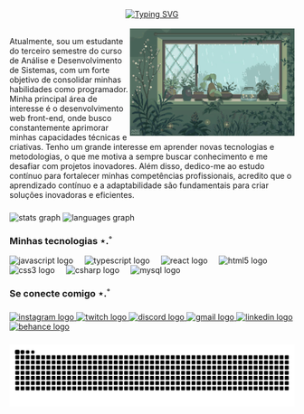 <div align="center">
  <a href="https://git.io/typing-svg"><img src="https://readme-typing-svg.herokuapp.com?font=Inter&weight=700&size=25&pause=1000&color=52796F&center=true&vCenter=true&random=false&width=470&lines=%F0%9D%9C%97%F0%9D%9C%9A+Welcome+to+my+profile!+%E2%8A%B9+%E0%A3%AA+%CB%96" alt="Typing SVG" /></a>
</div>

<br>
<img align="right" alt="" height="190px" src="./images/gif-1.gif">
<p>Atualmente, sou um estudante do terceiro semestre do curso de Análise e Desenvolvimento de Sistemas, com um forte objetivo de consolidar minhas habilidades como programador. Minha principal área de interesse é o desenvolvimento web front-end, onde busco constantemente aprimorar minhas capacidades técnicas e criativas. Tenho um grande interesse em aprender novas tecnologias e metodologias, o que me motiva a sempre buscar conhecimento e me desafiar com projetos inovadores. Além disso, dedico-me ao estudo contínuo para fortalecer minhas competências profissionais, acredito que o aprendizado contínuo e a adaptabilidade são fundamentais para criar soluções inovadoras e eficientes.</p>

###

<div>
  <img src="https://github-readme-stats.vercel.app/api?username=portelagu&hide_title=false&hide_rank=false&show_icons=true&include_all_commits=true&count_private=true&disable_animations=false&theme=vue-dark&locale=en&hide_border=false" height="150" alt="stats graph"  />
  <img src="https://github-readme-stats.vercel.app/api/top-langs?username=portelagu&locale=en&hide_title=false&layout=compact&card_width=320&langs_count=5&theme=vue-dark&hide_border=false" height="150" alt="languages graph"  />
</div>

###


<div align="left">
<h3>Minhas tecnologias ⋆.˚</h3>
  <img src="https://cdn.jsdelivr.net/gh/devicons/devicon/icons/javascript/javascript-plain.svg" height="30" alt="javascript logo"  />
  <img width="12" />
  <img src="https://cdn.jsdelivr.net/gh/devicons/devicon/icons/typescript/typescript-plain.svg" height="30" alt="typescript logo"  />
  <img width="12" />
  <img src="https://cdn.jsdelivr.net/gh/devicons/devicon/icons/react/react-original-wordmark.svg" height="30" alt="react logo"  />
  <img width="12" />
  <img src="https://cdn.jsdelivr.net/gh/devicons/devicon/icons/html5/html5-plain-wordmark.svg" height="30" alt="html5 logo"  />
  <img width="12" />
  <img src="https://cdn.jsdelivr.net/gh/devicons/devicon/icons/css3/css3-plain-wordmark.svg" height="30" alt="css3 logo"  />
  <img width="12" />
  <img src="https://cdn.jsdelivr.net/gh/devicons/devicon/icons/csharp/csharp-line.svg" height="30" alt="csharp logo"  />
  <img width="12" />
  <img src="https://cdn.jsdelivr.net/gh/devicons/devicon/icons/mysql/mysql-original.svg" height="30" alt="mysql logo"  />
</div>

###

<h3>Se conecte comigo  ⋆.˚</h3>

###

<div>
  <a href="https://www.instagram.com/portelagu/" target="_blank">
    <img src="https://img.shields.io/static/v1?message=Instagram&logo=instagram&label=&color=354f52&logoColor=white&labelColor=354f52&style=for-the-badge" height="35" alt="instagram logo"  />
  </a>
  <a href="https://www.twitch.tv/porteiagu" target="_blank">
    <img src="https://img.shields.io/static/v1?message=Twitch&logo=twitch&label=&color=354f52&logoColor=white&labelColor=&style=for-the-badge" height="35" alt="twitch logo"  />
  </a>
  <a href="https://discordapp.com/users/1082423173955453068" target="_blank">
    <img src="https://img.shields.io/static/v1?message=Discord&logo=discord&label=&color=354f52&logoColor=white&labelColor=&style=for-the-badge" height="35" alt="discord logo"  />
  </a>
  <a href="https://mailto:ggomesportela26@gmail.com/" target="_blank">
    <img src="https://img.shields.io/static/v1?message=Gmail&logo=gmail&label=&color=354f52&logoColor=white&labelColor=&style=for-the-badge" height="35" alt="gmail logo"  />
  </a>
  <a href="https://www.linkedin.com/in/portelagu/" target="_blank">
    <img src="https://img.shields.io/static/v1?message=LinkedIn&logo=linkedin&label=&color=354f52&logoColor=white&labelColor=&style=for-the-badge" height="35" alt="linkedin logo"  />
  </a>
  <a href="https://www.behance.net/portelagu" target="_blank">
    <img src="https://img.shields.io/static/v1?message=Behance&logo=behance&label=&color=354f52&logoColor=white&labelColor=&style=for-the-badge" height="35" alt="behance logo"  />
  </a>
</div>

###

<picture align="center">
  <source media="(prefers-color-scheme: dark)" srcset="https://raw.githubusercontent.com/portelagu/portelagu/output/github-contribution-grid-snake-dark.svg">
  <source media="(prefers-color-scheme: light)" srcset="https://raw.githubusercontent.com/portelagu/portelagu/output/github-contribution-grid-snake-dark.svg">
  <img align="center" alt="github contribution grid snake animation" src="https://raw.githubusercontent.com/portelagu/portelagu/output/github-contribution-grid-snake.svg">
</picture>
